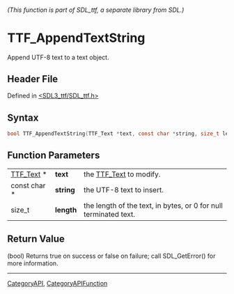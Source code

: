 ###### (This function is part of SDL_ttf, a separate library from SDL.)
# TTF_AppendTextString

Append UTF-8 text to a text object.

## Header File

Defined in [<SDL3_ttf/SDL_ttf.h>](https://github.com/libsdl-org/SDL_ttf/blob/main/include/SDL3_ttf/SDL_ttf.h)

## Syntax

```c
bool TTF_AppendTextString(TTF_Text *text, const char *string, size_t length);
```

## Function Parameters

|                        |            |                                                                  |
| ---------------------- | ---------- | ---------------------------------------------------------------- |
| [TTF_Text](TTF_Text) * | **text**   | the [TTF_Text](TTF_Text) to modify.                              |
| const char *           | **string** | the UTF-8 text to insert.                                        |
| size_t                 | **length** | the length of the text, in bytes, or 0 for null terminated text. |

## Return Value

(bool) Returns true on success or false on failure; call SDL_GetError() for
more information.

----
[CategoryAPI](CategoryAPI), [CategoryAPIFunction](CategoryAPIFunction)

